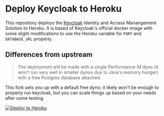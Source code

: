 # Deploy Keycloak to Heroku

This repository deploys the [Keycloak](https://www.keycloak.org)
Identity and Access Manangement Solution to Heroku.  It is based of
Keycloak's official docker image with some slight modifications to use
the Heroku variable for `PORT` and `DATABASE_URL` properly.

## Differences from upstream

> The deployment will be made with a single Performance-M dyno (it
> won't run very well in smaller dynos due to Java's memory hunger)
> with a free Postgres database attached.

This fork sets you up with a default free dyno; it likely won't be
enough to properly run keycloak, but you can scale things up based on
your needs after some testing.

[![Deploy to Heroku](https://www.herokucdn.com/deploy/button.svg)](https://heroku.com/deploy)
